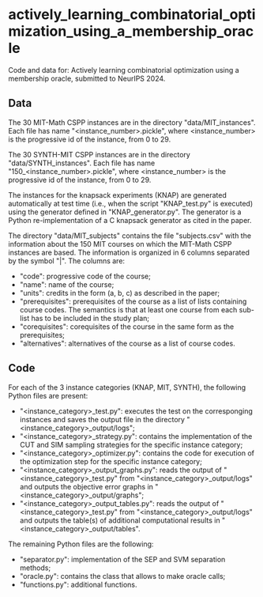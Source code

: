 # actively_learning_combinatorial_optimization_using_a_membership_oracle
Code and data for: Actively learning combinatorial optimization using a membership oracle, submitted to NeurIPS 2024.

## Data

The 30 MIT-Math CSPP instances are in the directory "data/MIT_instances". Each file has name "<instance_number>.pickle", where <instance_number> is the progressive id of the instance, from 0 to 29.

The 30 SYNTH-MIT CSPP instances are in the directory "data/SYNTH_instances". Each file has name "150_<instance_number>.pickle", where <instance_number> is the progressive id of the instance, from 0 to 29.

The instances for the knapsack experiments (KNAP) are generated automatically at test time (i.e., when the script "KNAP_test.py" is executed) using the generator defined in "KNAP_generator.py". The generator is a Python re-implementation of a C knapsack generator as cited in the paper.

The directory "data/MIT_subjects" contains the file "subjects.csv" with the information about the 150 MIT courses on which the MIT-Math CSPP instances are based. The information is organized in 6 columns separated by the symbol "|". The columns are:
- "code": progressive code of the course;
- "name": name of the course;
- "units": credits in the form (a, b, c) as described in the paper;
- "prerequisites": prerequisites of the course as a list of lists containing course codes. The semantics is that at least one course from each sub-list has to be included in the study plan;
- "corequisites": corequisites of the course in the same form as the prerequisites;
- "alternatives": alternatives of the course as a list of course codes.

## Code

For each of the 3 instance categories (KNAP, MIT, SYNTH), the following Python files are present:
- "<instance_category>\_test.py": executes the test on the corresponging instances and saves the output file in the directory "<instance_category>\_output/logs";
- "<instance_category>\_strategy.py": contains the implementation of the CUT and SIM sampling strategies for the specific instance category;
- "<instance_category>\_optimizer.py": contains the code for execution of the optimization step for the specific instance category;
- "<instance_category>\_output\_graphs.py": reads the output of "<instance_category>\_test.py" from "<instance_category>\_output/logs" and outputs the objective error graphs in  "<instance_category>\_output/graphs";
- "<instance_category>\_output\_tables.py": reads the output of "<instance_category>\_test.py" from "<instance_category>\_output/logs" and outputs the table(s) of additional computational results in  "<instance_category>\_output/tables".

The remaining Python files are the following:
- "separator.py": implementation of the SEP and SVM separation methods;
- "oracle.py": contains the class that allows to make oracle calls;
- "functions.py": additional functions.